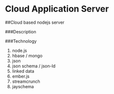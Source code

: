 Cloud Application Server
==============


##Cloud based nodejs server

###Description

###Technology

1. node.js
2. hbase / mongo
3. json
4. json schema / json-ld
5. linked data
6. ember.js
7. streamcrunch
8. jayschema
